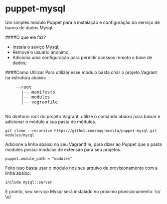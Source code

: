 puppet-mysql
============

Um simples módulo Puppet para a instalação e configuração do serviço de banco de dados Mysql.

####O que ele faz?
  * Instala o seviço Mysql;
  * Remove o usuário anonimo;
  * Adiciona uma configuração para permitir acessos remoto a base de dados;
  
####Como Utilizar
  Para utilizar esse módulo basta criar o projeto Vagrant na estrutura abaixo:
  
  <pre>
    --root
      |-- manifests
      |-- modules
      |-- vagranfile
  </pre>
  
  No diretório root do projeto Vagrant, utilize o comando abaixo para baixar e adicionar o módulo a sua pasta de módulos.
    
    git clone --recursive https://github.com/magnocosta/puppet-mysql.git modules/mysql
    
  Adicione a linha abaixo no seu Vagrantfile, para dizer ao Puppet que a pasta modules possui módulos de extensão para seu projetos.
    
    puppet.module_path = "modules"
    
  Feito isso basta usar o módulo nos seu arquivo de provisionamento com a linha abaixo:
  
    include mysql::server
    
  E pronto, seu serviço Mysql será instalado no proximo provisionamento.  \o/ \o/

